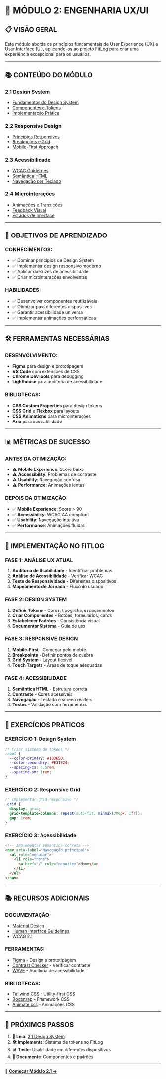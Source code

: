 # 🎨 **MÓDULO 2: ENGENHARIA UX/UI**

## **📋 VISÃO GERAL**

Este módulo aborda os princípios fundamentais de User Experience (UX) e User Interface (UI), aplicando-os ao projeto FitLog para criar uma experiência excepcional para os usuários.

---

## 📚 **CONTEÚDO DO MÓDULO**

### **2.1 Design System**
- [Fundamentos do Design System](./01-design-system.md)
- [Componentes e Tokens](./02-components-tokens.md)
- [Implementação Prática](./03-design-implementation.md)

### **2.2 Responsive Design**
- [Princípios Responsivos](./04-responsive-principles.md)
- [Breakpoints e Grid](./05-breakpoints-grid.md)
- [Mobile-First Approach](./06-mobile-first.md)

### **2.3 Acessibilidade**
- [WCAG Guidelines](./07-accessibility-wcag.md)
- [Semântica HTML](./08-semantic-html.md)
- [Navegação por Teclado](./09-keyboard-navigation.md)

### **2.4 Microinterações**
- [Animações e Transições](./10-microinteractions.md)
- [Feedback Visual](./11-visual-feedback.md)
- [Estados de Interface](./12-interface-states.md)

---

## 🎯 **OBJETIVOS DE APRENDIZADO**

### **CONHECIMENTOS:**
- ✅ Dominar princípios de Design System
- ✅ Implementar design responsivo moderno
- ✅ Aplicar diretrizes de acessibilidade
- ✅ Criar microinterações envolventes

### **HABILIDADES:**
- ✅ Desenvolver componentes reutilizáveis
- ✅ Otimizar para diferentes dispositivos
- ✅ Garantir acessibilidade universal
- ✅ Implementar animações performáticas

---

## 🛠️ **FERRAMENTAS NECESSÁRIAS**

### **DESENVOLVIMENTO:**
- **Figma** para design e prototipagem
- **VS Code** com extensões de CSS
- **Chrome DevTools** para debugging
- **Lighthouse** para auditoria de acessibilidade

### **BIBLIOTECAS:**
- **CSS Custom Properties** para design tokens
- **CSS Grid** e **Flexbox** para layouts
- **CSS Animations** para microinterações
- **Aria** para acessibilidade

---

## 📊 **MÉTRICAS DE SUCESSO**

### **ANTES DA OTIMIZAÇÃO:**
- ⚠️ **Mobile Experience**: Score baixo
- ⚠️ **Accessibility**: Problemas de contraste
- ⚠️ **Usability**: Navegação confusa
- ⚠️ **Performance**: Animações lentas

### **DEPOIS DA OTIMIZAÇÃO:**
- ✅ **Mobile Experience**: Score > 90
- ✅ **Accessibility**: WCAG AA compliant
- ✅ **Usability**: Navegação intuitiva
- ✅ **Performance**: Animações fluidas

---

## 🚀 **IMPLEMENTAÇÃO NO FITLOG**

### **FASE 1: ANÁLISE UX ATUAL**
1. **Auditoria de Usabilidade** - Identificar problemas
2. **Análise de Acessibilidade** - Verificar WCAG
3. **Teste de Responsividade** - Diferentes dispositivos
4. **Mapeamento de Jornada** - Fluxo do usuário

### **FASE 2: DESIGN SYSTEM**
1. **Definir Tokens** - Cores, tipografia, espaçamentos
2. **Criar Componentes** - Botões, formulários, cards
3. **Estabelecer Padrões** - Consistência visual
4. **Documentar Sistema** - Guia de uso

### **FASE 3: RESPONSIVE DESIGN**
1. **Mobile-First** - Começar pelo mobile
2. **Breakpoints** - Definir pontos de quebra
3. **Grid System** - Layout flexível
4. **Touch Targets** - Áreas de toque adequadas

### **FASE 4: ACESSIBILIDADE**
1. **Semântica HTML** - Estrutura correta
2. **Contraste** - Cores acessíveis
3. **Navegação** - Teclado e screen readers
4. **Testes** - Validação com ferramentas

---

## 📝 **EXERCÍCIOS PRÁTICOS**

### **EXERCÍCIO 1: Design System**
```css
/* Criar sistema de tokens */
:root {
  --color-primary: #1B365D;
  --color-secondary: #E31E24;
  --spacing-xs: 0.5rem;
  --spacing-sm: 1rem;
}
```

### **EXERCÍCIO 2: Responsive Grid**
```css
/* Implementar grid responsivo */
.grid {
  display: grid;
  grid-template-columns: repeat(auto-fit, minmax(300px, 1fr));
  gap: 1rem;
}
```

### **EXERCÍCIO 3: Acessibilidade**
```html
<!-- Implementar semântica correta -->
<nav aria-label="Navegação principal">
  <ul role="menubar">
    <li role="none">
      <a href="/" role="menuitem">Home</a>
    </li>
  </ul>
</nav>
```

---

## 📚 **RECURSOS ADICIONAIS**

### **DOCUMENTAÇÃO:**
- [Material Design](https://material.io/design)
- [Human Interface Guidelines](https://developer.apple.com/design/human-interface-guidelines/)
- [WCAG 2.1](https://www.w3.org/WAI/WCAG21/quickref/)

### **FERRAMENTAS:**
- [Figma](https://figma.com/) - Design e prototipagem
- [Contrast Checker](https://webaim.org/resources/contrastchecker/) - Verificar contraste
- [WAVE](https://wave.webaim.org/) - Auditoria de acessibilidade

### **BIBLIOTECAS:**
- [Tailwind CSS](https://tailwindcss.com/) - Utility-first CSS
- [Bootstrap](https://getbootstrap.com/) - Framework CSS
- [Animate.css](https://animate.style/) - Animações CSS

---

## 🎯 **PRÓXIMOS PASSOS**

1. **📖 Leia**: [2.1 Design System](./01-design-system.md)
2. **🛠️ Implemente**: Sistema de tokens no FitLog
3. **📊 Teste**: Usabilidade em diferentes dispositivos
4. **📝 Documente**: Componentes e padrões

---

**🚀 [Começar Módulo 2.1 →](./01-design-system.md)**

